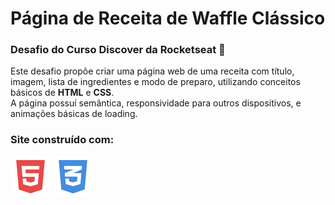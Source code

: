 # Página de Receita de Waffle Clássico 
### Desafio do Curso Discover da Rocketseat 🚀
Este desafio propõe criar uma página web de uma receita com título, imagem, lista de ingredientes e modo de preparo, utilizando conceitos básicos de **HTML** e **CSS**. <br/>
A página possuí semântica, responsividade para outros dispositivos, e animações básicas de loading.
### Site construído com:
<div>
<img src="https://github.com/luca-merighi/luca-merighi/blob/main/GHIcons/html.png?raw=true">
<img src="https://github.com/luca-merighi/luca-merighi/blob/main/GHIcons/css.png?raw=true">
</div>
